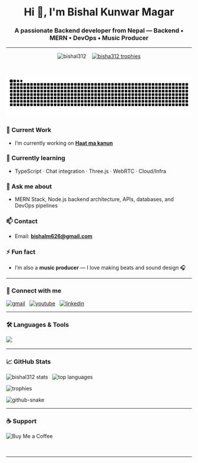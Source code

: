 <!-- ====== Header (centered) ====== -->
<p align="center">
  <!-- If you'd like an animated header, upload a GIF to your repo (instructions below) and uncomment the img tag. -->
  <!-- <img src="https://raw.githubusercontent.com/bishal312/<REPO>/main/assets/header.gif" alt="Bishal header animation" width="780"/> -->

  <h1 align="center">Hi 👋, I'm Bishal Kunwar Magar</h1>
  <h3 align="center">A passionate Backend developer from Nepal — Backend • MERN • DevOps • Music Producer</h3>
</p>


---
<p align="center">
  <img src="https://komarev.com/ghpvc/?username=bishal312&label=Profile%20views&color=0e75b6&style=flat" alt="bishal312" />
  &nbsp;&nbsp;
  <a href="https://github.com/ryo-ma/github-profile-trophy"><img src="https://github-profile-trophy.vercel.app/?username=bishal312&theme=gruvbox" alt="bisha312 trophies" /></a>
</p>

<br/>

<p align="center">
  <img src="https://raw.githubusercontent.com/bishal312/bishal312/output/github-contribution-grid-snake.svg" alt="snake animation"/>
</p>

### 🔭 Current Work
- I’m currently working on **[Haat ma kanun](http://haatmakanun.vercel.app/)**

### 🌱 Currently learning
- TypeScript · Chat integration · Three.js · WebRTC · Cloud/Infra

### 💬 Ask me about
- MERN Stack, Node.js backend architecture, APIs, databases, and DevOps pipelines

### 📫 Contact
- Email: **bishalm626@gmail.com**

### ⚡ Fun fact
- I’m also a **music producer** — I love making beats and sound design 🎧

---

### 🔗 Connect with me
<p align="left">
  <a href="mailto:bishalm626@gmail.com"><img src="https://img.shields.io/badge/Gmail-D14836?style=for-the-badge&logo=gmail&logoColor=white" alt="gmail"/></a>
  &nbsp;
  <a href="https://www.youtube.com/c/bishal" target="_blank"><img src="https://img.shields.io/badge/YouTube-FF0000?style=for-the-badge&logo=youtube&logoColor=white" alt="youtube"/></a>
  &nbsp;
  <a href="https://www.linkedin.com/in/bishal-kunwar-magar-301225267" target="_blank"><img src="https://img.shields.io/badge/LinkedIn-0e76a8?style=for-the-badge&logo=linkedin&logoColor=white" alt="linkedin"/></a>
</p>

---

### 🛠️ Languages & Tools
<p align="left">
  <img src="https://skillicons.dev/icons?i=c,cpp,html,css,js,ts,nodejs,express,react,mongodb,redis,docker,kubernetes,git,figma,photoshop,python,tailwind" />
</p>

---

### 📈 GitHub Stats
<p align="left">
  <img src="https://github-readme-stats.vercel.app/api?username=bishal312&show_icons=true&locale=en&theme=tokyonight" alt="bishal312 stats" />
  &nbsp;
  <img src="https://github-readme-stats.vercel.app/api/top-langs/?username=bishal312&layout=compact&theme=tokyonight" alt="top languages" />
</p>

<p align="left">
  <img src="https://github-profile-trophy.vercel.app/?username=bishal312&theme=gruvbox" alt="trophies" />
</p>

<p align="left">
  <!-- Contribution snake / activity — fun dynamic SVG -->
  <picture>
  <source media="(prefers-color-scheme: dark)" srcset="github-contribution-grid-snake.svg" />
  <source media="(prefers-color-scheme: light)" srcset="github-snake.svg" />
  <img alt="github-snake" src="github-snake.svg" />
</picture>
</p>

---

### ☕ Support
<p align="left">
  <a href="https://www.buymeacoffee.com/bishalm626d">
    <img align="left" src="https://cdn.buymeacoffee.com/buttons/v2/default-yellow.png" height="50" width="210" alt="Buy Me a Coffee"/>
  </a>
</p>
<br clear="left"/>

---



